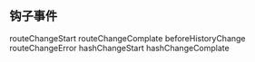 ## 钩子事件
routeChangeStart
routeChangeComplate
beforeHistoryChange
routeChangeError
hashChangeStart
hashChangeComplate